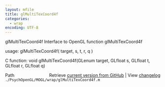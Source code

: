 ```yaml
---
layout: mfile
title: glMultiTexCoord4f
categories:
  - wrap
encoding: UTF-8
---
```


glMultiTexCoord4f  Interface to OpenGL function glMultiTexCoord4f

usage:  glMultiTexCoord4f( target, s, t, r, q )

C function:  void glMultiTexCoord4f(GLenum target, GLfloat s, GLfloat t, GLfloat r, GLfloat q)


<div class="code_header" style="text-align:right;">
  <span style="float:left;">Path&nbsp;&nbsp;</span> <span class="counter">Retrieve <a href=
  "https://raw.github.com/Psychtoolbox-3/Psychtoolbox-3/beta/./PsychOpenGL/MOGL/wrap/glMultiTexCoord4f.m">current version from GitHub</a> | View <a href=
  "https://github.com/Psychtoolbox-3/Psychtoolbox-3/commits/beta/./PsychOpenGL/MOGL/wrap/glMultiTexCoord4f.m">changelog</a></span>
</div>
<div class="code">
  <code>./PsychOpenGL/MOGL/wrap/glMultiTexCoord4f.m</code>
</div>
